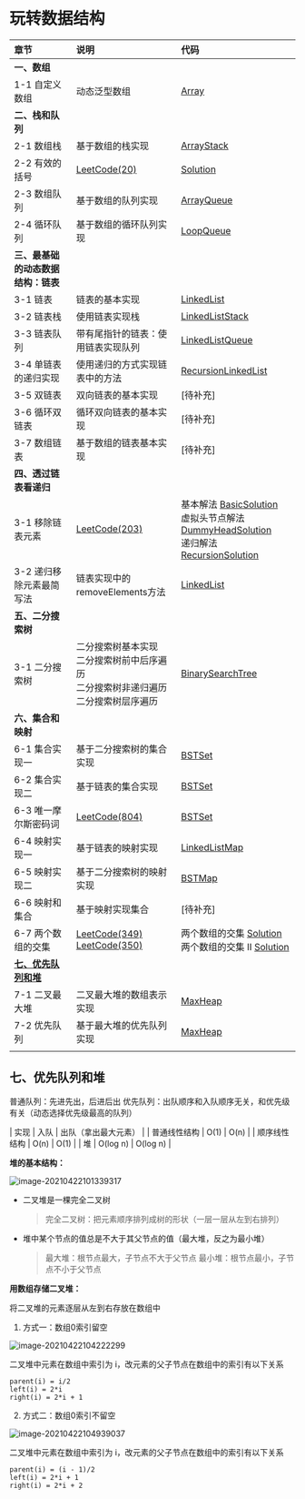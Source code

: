 # 玩转数据结构

| 章节 | 说明 | 代码 |
| :--- | :--- | :--- |
| **一、数组** | | |
| 1-1 自定义数组 | 动态泛型数组 | [Array](src/main/java/array/Array.java) |
| **二、栈和队列** | | |
| 2-1 数组栈 | 基于数组的栈实现 | [ArrayStack](src/main/java/stack/ArrayStack.java) |
| 2-2 有效的括号 | [LeetCode(20)](https://leetcode-cn.com/problems/valid-parentheses/) | [Solution](src/main/java/stack/leetcode/Solution.java) |
| 2-3 数组队列 | 基于数组的队列实现 | [ArrayQueue](src/main/java/queue/ArrayQueue.java) |
| 2-4 循环队列 | 基于数组的循环队列实现 | [LoopQueue](src/main/java/queue/LoopQueue.java) |
| **三、最基础的动态数据结构：链表** | | |
| 3-1 链表 | 链表的基本实现 | [LinkedList](src/main/java/linkedlist/LinkedList.java) |
| 3-2 链表栈 | 使用链表实现栈 | [LinkedListStack](src/main/java/stack/LinkedListStack.java) |
| 3-3 链表队列 | 带有尾指针的链表：使用链表实现队列 | [LinkedListQueue](src/main/java/queue/LinkedListQueue.java) |
| 3-4 单链表的递归实现 | 使用递归的方式实现链表中的方法 | [RecursionLinkedList](src/main/java/linkedlist/RecursionLinkedList.java) |
| 3-5 双链表 | 双向链表的基本实现 | [待补充] |
| 3-6 循环双链表 | 循环双向链表的基本实现 | [待补充] |
| 3-7 数组链表 | 基于数组的链表基本实现 | [待补充] |
| **四、透过链表看递归** | | |
| 3-1 移除链表元素 | [LeetCode(203)](https://leetcode-cn.com/problems/remove-linked-list-elements/) | 基本解法 [BasicSolution](src/main/java/linkedlist/leetcode/Solution.java)<br/> 虚拟头节点解法 [DummyHeadSolution](src/main/java/linkedlist/leetcode/Solution2.java)<br/> 递归解法 [RecursionSolution](src/main/java/linkedlist/leetcode/Solution3.java)<br/> |
| 3-2 递归移除元素最简写法 | 链表实现中的removeElements方法 | [LinkedList](src/main/java/linkedlist/LinkedList.java) |
| **五、二分搜索树** | | |
| 3-1 二分搜索树 | 二分搜索树基本实现</br> 二分搜索树前中后序遍历</br> 二分搜索树非递归遍历</br> 二分搜索树层序遍历 | [BinarySearchTree](src/main/java/binarysearchtree/BinarySearchTree.java) |
| **六、集合和映射** | | |
| 6-1 集合实现一 | 基于二分搜索树的集合实现 | [BSTSet](src/main/java/set/BSTSet.java) |
| 6-2 集合实现二 | 基于链表的集合实现 | [BSTSet](src/main/java/set/LinkedListSet.java) |
| 6-3 唯一摩尔斯密码词 | [LeetCode(804)](https://leetcode-cn.com/problems/unique-morse-code-words/) | [BSTSet](src/main/java/set/leetcode/Solution.java) |
| 6-4 映射实现一 | 基于链表的映射实现 | [LinkedListMap](src/main/java/map/LinkedListMap.java) |
| 6-5 映射实现二 | 基于二分搜索树的映射实现 | [BSTMap](src/main/java/map/BSTMap.java) |
| 6-6 映射和集合 | 基于映射实现集合 | [待补充] |
| 6-7 两个数组的交集 | [LeetCode(349)](https://leetcode-cn.com/problems/intersection-of-two-arrays/) </br>[LeetCode(350)](https://leetcode-cn.com/problems/intersection-of-two-arrays-ii/) | 两个数组的交集 [Solution](src/main/java/map/leetcode/Solution.java)<br/> 两个数组的交集 II [Solution](src/main/java/map/leetcode/Solution2.java) |
| [**七、优先队列和堆**](#七、优先队列和堆) |  |  |
| 7-1 二叉最大堆 | 二叉最大堆的数组表示实现 | [MaxHeap](src/main/java/heap/MaxHeap.java) |
| 7-2 优先队列 | 基于最大堆的优先队列实现 | [MaxHeap](src/main/java/queue/PriorityQueue.java) |
|  |  |  |

## 七、优先队列和堆

普通队列：先进先出，后进后出
优先队列：出队顺序和入队顺序无关，和优先级有关（动态选择优先级最高的队列）

| 实现 | 入队 | 出队（拿出最大元素） |
| 普通线性结构 | O(1) | O(n) |
| 顺序线性结构 | O(n) | O(1) |
| 堆 | O(log n) | O(log n) |

**堆的基本结构：**

![image-20210422101339317](D:\Github\DS-A-Journey\Play-with-Data-Structures\assert\image-20210422101339317.png)

- 二叉堆是一棵完全二叉树

  > 完全二叉树：把元素顺序排列成树的形状（一层一层从左到右排列）

- 堆中某个节点的值总是不大于其父节点的值（最大堆，反之为最小堆）

  > 最大堆：根节点最大，子节点不大于父节点
  > 最小堆：根节点最小，子节点不小于父节点

**用数组存储二叉堆：**

将二叉堆的元素逐层从左到右存放在数组中

1. 方式一：数组0索引留空

![image-20210422104222299](D:\Github\DS-A-Journey\Play-with-Data-Structures\assert\image-20210422104222299.png)

二叉堆中元素在数组中索引为 i，改元素的父子节点在数组中的索引有以下关系

```
parent(i) = i/2
left(i) = 2*i
right(i) = 2*i + 1
```

2. 方式二：数组0索引不留空

![image-20210422104939037](D:\Github\DS-A-Journey\Play-with-Data-Structures\assert\image-20210422104939037.png)

二叉堆中元素在数组中索引为 i，改元素的父子节点在数组中的索引有以下关系

```
parent(i) = (i - 1)/2
left(i) = 2*i + 1
right(i) = 2*i + 2
```






